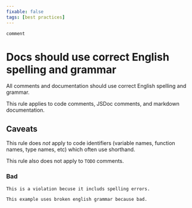 ```yaml
---
fixable: false
tags: [best practices]
---
```


```grit
comment
```

# Docs should use correct English spelling and grammar

All comments and documentation should use correct English spelling and grammar.

This rule applies to code comments, JSDoc comments, and markdown documentation.

## Caveats

This rule does _not_ apply to code identifiers (variable names, function names, type names, etc) which often use shorthand.

This rule also does not apply to `TODO` comments.

### Bad

```md
This is a violation becuse it includs spelling errors.
```

```md
This example uses broken english grammar because bad.
```
